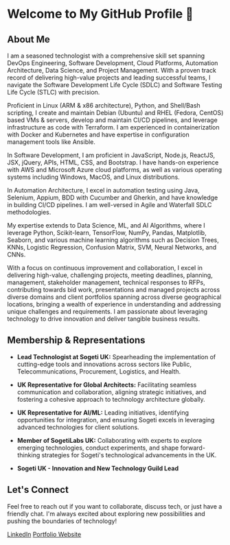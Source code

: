 # Welcome to My GitHub Profile 👋

## About Me

I am a seasoned technologist with a comprehensive skill set spanning DevOps Engineering, Software Development, Cloud Platforms, Automation Architecture, Data Science, and Project Management. With a proven track record of delivering high-value projects and leading successful teams, I navigate the Software Development Life Cycle (SDLC) and Software Testing Life Cycle (STLC) with precision.

Proficient in Linux (ARM & x86 architecture), Python, and Shell/Bash scripting, I create and maintain Debian (Ubuntu) and RHEL (Fedora, CentOS) based VMs & servers, develop and maintain CI/CD pipelines, and leverage infrastructure as code with Terraform. I am experienced in containerization with Docker and Kubernetes and have expertise in configuration management tools like Ansible.

In Software Development, I am proficient in JavaScript, Node.js, ReactJS, JSX, jQuery, APIs, HTML, CSS, and Bootstrap.
I have hands-on experience with AWS and Microsoft Azure cloud platforms, as well as various operating systems including Windows, MacOS, and Linux distributions.

In Automation Architecture, I excel in automation testing using Java, Selenium, Appium, BDD with Cucumber and Gherkin, and have knowledge in building CI/CD pipelines. I am well-versed in Agile and Waterfall SDLC methodologies.

My expertise extends to Data Science, ML, and AI Algorithms, where I leverage Python, Scikit-learn, TensorFlow, NumPy, Pandas, Matplotlib, Seaborn, and various machine learning algorithms such as Decision Trees, KNNs, Logistic Regression, Confusion Matrix, SVM, Neural Networks, and CNNs.

With a focus on continuous improvement and collaboration, I excel in delivering high-value, challenging projects, meeting deadlines, planning, management, stakeholder management, technical responses to RFPs, contributing towards bid work, presentations and managed projects across diverse domains and client portfolios spanning across diverse geographical locations, bringing a wealth of experience in understanding and addressing unique challenges and requirements. I am passionate about leveraging technology to drive innovation and deliver tangible business results.


## Membership & Representations

- **Lead Technologist at Sogeti UK:** Spearheading the implementation of cutting-edge tools and innovations across sectors like Public, Telecommunications, Procurement, Logistics, and Health.
  
- **UK Representative for Global Architects:** Facilitating seamless communication and collaboration, aligning strategic initiatives, and fostering a cohesive approach to technology architecture globally.
  
- **UK Representative for AI/ML:** Leading initiatives, identifying opportunities for integration, and ensuring Sogeti excels in leveraging advanced technologies for client solutions.
  
- **Member of SogetiLabs UK:** Collaborating with experts to explore emerging technologies, conduct experiments, and shape forward-thinking strategies for Sogeti's technological advancements in the UK.

- **Sogeti UK - Innovation and New Technology Guild Lead**

## Let's Connect

Feel free to reach out if you want to collaborate, discuss tech, or just have a friendly chat. I'm always excited about exploring new possibilities and pushing the boundaries of technology!

[LinkedIn](https://www.linkedin.com/in/avraajmatharu/)
[Portfolio Website](https://avraaj.tech/)

